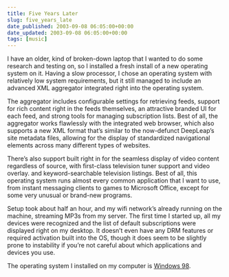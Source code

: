 ```yaml
---
title: Five Years Later
slug: five_years_late
date_published: 2003-09-08 06:05:00+00:00
date_updated: 2003-09-08 06:05:00+00:00
tags: [music]
---
```

I have an older, kind of broken-down laptop that I wanted to do some research and testing on, so I installed a fresh install of a new operating system on it. Having a slow processor, I chose an operating system with relatively low system requirements, but it still managed to include an advanced XML aggregator integrated right into the operating system.

The aggregator includes configurable settings for retrieving feeds, support for rich content right in the feeds themselves, an attractive branded UI for each feed, and strong tools for managing subscription lists. Best of all, the aggregator works flawlessly with the integrated web browser, which also supports a new XML format that’s similar to the now-defunct DeepLeap’s site metadata files, allowing for the display of standardized navigational elements across many different types of websites.

There’s also support built right in for the seamless display of video content regardless of source, with first-class television tuner support and video overlay. and keyword-searchable television listings. Best of all, this operating system runs almost every common application that I want to use, from instant messaging clients to games to Microsoft Office, except for some very unusual or brand-new programs.

Setup took about half an hour, and my wifi network’s already running on the machine, streaming MP3s from my server. The first time I started up, all my devices were recognized and the list of default subscriptions were displayed right on my desktop. It doesn’t even have any DRM features or required activation built into the OS, though it does seem to be slightly prone to instability if you’re not careful about which applications and devices you use.

The operating system I installed on my computer is [Windows 98](http://www.microsoft.com/windows98/).
